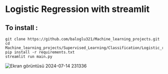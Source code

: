 # Logistic Regression with streamlit

## To install :

    git clone https://github.com/baloglu321/Machine_learning_projects.git
    cd Machine_learning_projects/Supervised_Learning/Classification/Logistic_regression/
    pip install -r requirements.txt
    streamlit run main.py


![Ekran görüntüsü 2024-07-14 231336](https://github.com/user-attachments/assets/a0ed3846-abba-41f6-abaa-5b31eb16bdd5)
